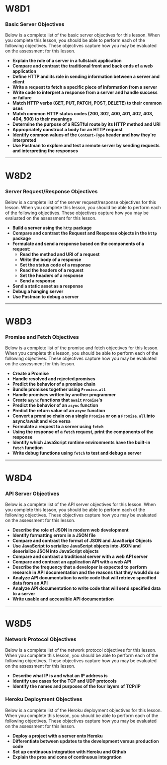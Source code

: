 # W8D1

### Basic Server Objectives

Below is a complete list of the basic server objectives for this lesson. When
you complete this lesson, you should be able to perform each of the following
objectives. These objectives capture how you may be evaluated on the
assessment for this lesson.

-   **Explain the role of a server in a fullstack application**
-   **Compare and contrast the traditional front and back ends of a web
    application**
-   **Define HTTP and its role in sending information between a server and client**
-   **Write a request to fetch a specific piece of information from a server**
-   **Write code to interpret a response from a server and handle success or
    failure**
-   **Match HTTP verbs (GET, PUT, PATCH, POST, DELETE) to their common uses**
-   **Match common HTTP status codes (200, 302, 400, 401, 402, 403, 404, 500) to
    their meanings**
-   **Determine the purpose of a RESTful route by its HTTP method and URI**
-   **Appropriately construct a body for an HTTP request**
-   **Identify common values of the `Content-Type` header and how they're
    interpreted**
-   **Use Postman to explore and test a remote server by sending requests and
    interpreting the responses**

---

# W8D2

### Server Request/Response Objectives

Below is a complete list of the server request/response objectives for this
lesson. When you complete this lesson, you should be able to perform each of
the following objectives. These objectives capture how you may be evaluated on
the assessment for this lesson.

-   **Build a server using the `http` package**
-   **Compare and contrast the Request and Response objects in the `http` package**
-   **Formulate and send a response based on the components of a request:**
    -   **Read the method and URI of a request**
    -   **Write the body of a response**
    -   **Set the status code of a response**
    -   **Read the headers of a request**
    -   **Set the headers of a response**
    -   **Send a response**
-   **Send a static asset as a response**
-   **Debug a hanging server**
-   **Use Postman to debug a server**

---

# W8D3

### Promise and Fetch Objectives

Below is a complete list of the promise and fetch objectives for this
lesson. When you complete this lesson, you should be able to perform each of
the following objectives. These objectives capture how you may be evaluated on
the assessment for this lesson.

-   **Create a Promise**
-   **Handle resolved and rejected promises**
-   **Predict the behavior of a promise chain**
-   **Bundle promises together using `Promise.all`**
-   **Handle promises written by another programmer**
-   **Create `async` functions that `await` `Promise`'s**
-   **Predict the behavior of an `async` function**
-   **Predict the return value of an `async` function**
-   **Convert a promise chain on a single `Promise` or on a `Promise.all` into
    async/await and vice versa**
-   **Formulate a request to a server using `fetch`**
-   **Using the response of a `fetch` request, print the components of the
    response**
-   **Identify which JavaScript runtime environments have the built-in `fetch`
    function**
-   **Write debug functions using `fetch` to test and debug a server**

---

# W8D4

### API Server Objectives

Below is a complete list of the API server objectives for this lesson. When
you complete this lesson, you should be able to perform each of the following
objectives. These objectives capture how you may be evaluated on the
assessment for this lesson.

-   **Describe the role of JSON in modern web development**
-   **Identify formatting errors in a JSON file**
-   **Compare and contrast the format of JSON and JavaScript Objects**
-   **Use JavaScript to serialize JavaScript objects into JSON and deserialize
    JSON into JavaScript objects**
-   **Compare and contrast a traditional server with a web API server**
-   **Compare and contrast an application API with a web API**
-   **Describe the frequency that a developer is expected to perform research in
    API documentation and the reasons that they would do so**
-   **Analyze API documentation to write code that will retrieve specified data
    from an API**
-   **Analyze API documentation to write code that will send specified data to a
    server**
-   **Write usable and accessible API documentation**

---

# W8D5

### Network Protocol Objectives

Below is a complete list of the network protocol objectives for this lesson.
When you complete this lesson, you should be able to perform each of the
following objectives. These objectives capture how you may be evaluated on the
assessment for this lesson.

-   **Describe what IP is and what an IP address is**
-   **Identify use cases for the TCP and UDP protocols**
-   **Identify the names and purposes of the four layers of TCP/IP**

### Heroku Deployment Objectives

Below is a complete list of the Heroku deployment objectives for this lesson.
When you complete this lesson, you should be able to perform each of the
following objectives. These objectives capture how you may be evaluated on the
assessment for this lesson.

-   **Deploy a project with a server onto Heroku**
-   **Differentiate between updates to the development versus production code**
-   **Set up continuous integration with Heroku and Github**
-   **Explain the pros and cons of continuous integration**
